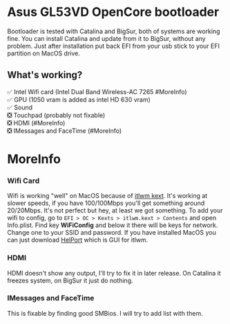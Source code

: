 # Asus GL53VD OpenCore bootloader

Bootloader is tested with Catalina and BigSur, both of systems are working fine. You can install Catalina and update from it to BigSur, without any problem. Just after installation put back EFI from your usb stick to your EFI partition on MacOS drive.

## What's working?
  
  ✅ Intel Wifi card (Intel Dual Band Wireless-AC 7265 #MoreInfo) \
  ✅ GPU (1050 vram is added as intel HD 630 vram) \
  ✅ Sound \
  ❎ Touchpad (probably not fixable) \
  ❎ HDMI (#MoreInfo) \
  ❎ IMessages and FaceTime (#MoreInfo)
  
  
# MoreInfo

### Wifi Card
  Wifi is working "well" on MacOS because of [itlwm kext](https://github.com/OpenIntelWireless/itlwm). It's working at slower speeds, if you have 100/100Mbps you'll get something around 20/20Mbps. It's not perfect but hey, at least we got something.
  To add your wifi to config, go to ``EFI > OC > Kexts > itlwm.kext > Contents`` and open Info.plist. Find key **WiFiConfig** and below it there will be keys for network. Change one to your SSID and password. If you have installed MacOS you can just download [HelPort](https://github.com/OpenIntelWireless/HeliPort) which is GUI for itlwm.
  
  
### HDMI
  HDMI doesn't show any output, I'll try to fix it in later release. On Catalina it freezes system, on BigSur it just do nothing.
  
### IMessages and FaceTime
  This is fixable by finding good SMBios. I will try to add list with them.
